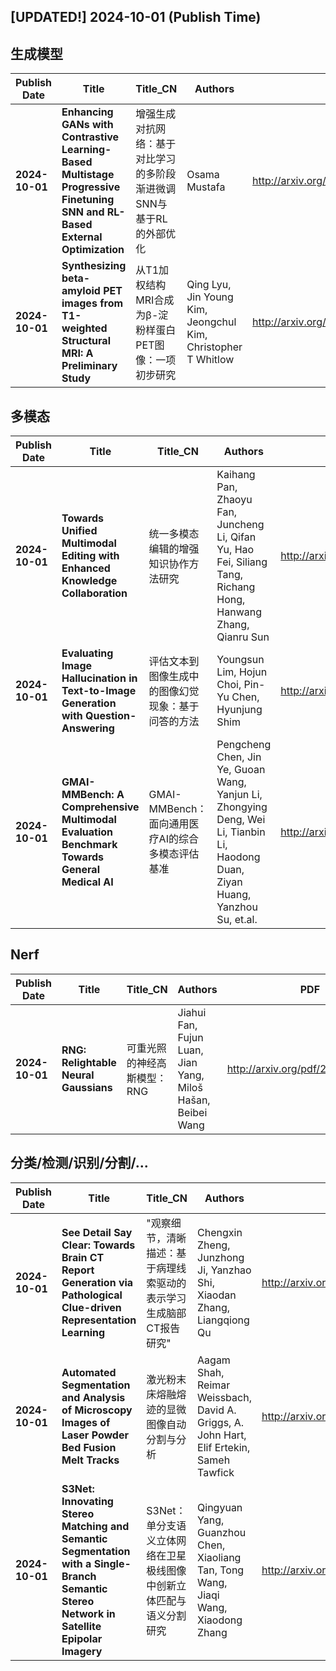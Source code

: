 ## [UPDATED!] **2024-10-01** (Publish Time)

## 生成模型

|Publish Date|Title|Title_CN|Authors|PDF|Code|
|---|---|---|---|---|---|
**2024-10-01**|**Enhancing GANs with Contrastive Learning-Based Multistage Progressive   Finetuning SNN and RL-Based External Optimization**|增强生成对抗网络：基于对比学习的多阶段渐进微调SNN与基于RL的外部优化|Osama Mustafa|<http://arxiv.org/pdf/2409.20340v2>|null
**2024-10-01**|**Synthesizing beta-amyloid PET images from T1-weighted Structural MRI: A   Preliminary Study**|从T1加权结构MRI合成为β-淀粉样蛋白PET图像：一项初步研究|Qing Lyu, Jin Young Kim, Jeongchul Kim, Christopher T Whitlow|<http://arxiv.org/pdf/2409.18282v2>|null

## 多模态

|Publish Date|Title|Title_CN|Authors|PDF|Code|
|---|---|---|---|---|---|
**2024-10-01**|**Towards Unified Multimodal Editing with Enhanced Knowledge Collaboration**|统一多模态编辑的增强知识协作方法研究|Kaihang Pan, Zhaoyu Fan, Juncheng Li, Qifan Yu, Hao Fei, Siliang Tang, Richang Hong, Hanwang Zhang, Qianru Sun|<http://arxiv.org/pdf/2409.19872v2>|null
**2024-10-01**|**Evaluating Image Hallucination in Text-to-Image Generation with   Question-Answering**|评估文本到图像生成中的图像幻觉现象：基于问答的方法|Youngsun Lim, Hojun Choi, Pin-Yu Chen, Hyunjung Shim|<http://arxiv.org/pdf/2409.12784v3>|null
**2024-10-01**|**GMAI-MMBench: A Comprehensive Multimodal Evaluation Benchmark Towards   General Medical AI**|GMAI-MMBench：面向通用医疗AI的综合多模态评估基准|Pengcheng Chen, Jin Ye, Guoan Wang, Yanjun Li, Zhongying Deng, Wei Li, Tianbin Li, Haodong Duan, Ziyan Huang, Yanzhou Su, et.al.|<http://arxiv.org/pdf/2408.03361v5>|**[link](https://github.com/open-compass/vlmevalkit)**

## Nerf

|Publish Date|Title|Title_CN|Authors|PDF|Code|
|---|---|---|---|---|---|
**2024-10-01**|**RNG: Relightable Neural Gaussians**|可重光照的神经高斯模型：RNG|Jiahui Fan, Fujun Luan, Jian Yang, Miloš Hašan, Beibei Wang|<http://arxiv.org/pdf/2409.19702v2>|null

## 分类/检测/识别/分割/...

|Publish Date|Title|Title_CN|Authors|PDF|Code|
|---|---|---|---|---|---|
**2024-10-01**|**See Detail Say Clear: Towards Brain CT Report Generation via   Pathological Clue-driven Representation Learning**|"观察细节，清晰描述：基于病理线索驱动的表示学习生成脑部CT报告研究"|Chengxin Zheng, Junzhong Ji, Yanzhao Shi, Xiaodan Zhang, Liangqiong Qu|<http://arxiv.org/pdf/2409.19676v2>|**[link](https://github.com/chauncey-jheng/pcrl-mrg)**
**2024-10-01**|**Automated Segmentation and Analysis of Microscopy Images of Laser Powder   Bed Fusion Melt Tracks**|激光粉末床熔融熔迹的显微图像自动分割与分析|Aagam Shah, Reimar Weissbach, David A. Griggs, A. John Hart, Elif Ertekin, Sameh Tawfick|<http://arxiv.org/pdf/2409.18326v2>|null
**2024-10-01**|**S3Net: Innovating Stereo Matching and Semantic Segmentation with a   Single-Branch Semantic Stereo Network in Satellite Epipolar Imagery**|S3Net：单分支语义立体网络在卫星极线图像中创新立体匹配与语义分割研究|Qingyuan Yang, Guanzhou Chen, Xiaoliang Tan, Tong Wang, Jiaqi Wang, Xiaodong Zhang|<http://arxiv.org/pdf/2401.01643v3>|**[link](https://github.com/cveo/s3net)**

